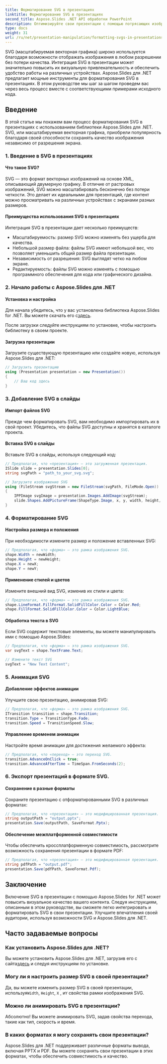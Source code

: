 ```yaml
---
title: Форматирование SVG в презентациях
linktitle: Форматирование SVG в презентациях
second_title: Aspose.Slides .NET API обработки PowerPoint
description: Оптимизируйте свои презентации с помощью потрясающих изображений SVG с помощью Aspose.Slides для .NET. Узнайте шаг за шагом, как форматировать SVG для создания впечатляющих визуальных эффектов. Улучшите свою презентационную игру уже сегодня!
type: docs
weight: 31
url: /ru/net/presentation-manipulation/formatting-svgs-in-presentations/
---
```


SVG (масштабируемая векторная графика) широко используется благодаря возможности отображать изображения в любом разрешении без потери качества. Интеграция SVG в презентации может значительно повысить их визуальную привлекательность и обеспечить удобство работы на различных устройствах. Aspose.Slides для .NET предлагает мощные инструменты для форматирования SVG в презентациях. В этом руководстве мы шаг за шагом проведем вас через весь процесс вместе с соответствующими примерами исходного кода.

## Введение

В этой статье мы покажем вам процесс форматирования SVG в презентациях с использованием библиотеки Aspose.Slides для .NET. SVG, или масштабируемая векторная графика, приобрели популярность благодаря своей способности сохранять качество изображения независимо от разрешения экрана.

### 1. Введение в SVG в презентациях

#### Что такое SVG?

SVG — это формат векторных изображений на основе XML, описывающий двумерную графику. В отличие от растровых изображений, SVG можно масштабировать бесконечно без потери четкости. Это делает их идеальными для презентаций, где контент можно просматривать на различных устройствах с экранами разных размеров.

#### Преимущества использования SVG в презентациях

Интеграция SVG в презентации дает несколько преимуществ:
- Масштабируемость: размер SVG можно изменять без ущерба для качества.
- Небольшой размер файла: файлы SVG имеют небольшой вес, что позволяет уменьшить общий размер файла презентации.
- Независимость от разрешения: SVG выглядят четко на любом экране.
- Редактируемость: файлы SVG можно изменять с помощью программного обеспечения для кода или графического дизайна.

### 2. Начало работы с Aspose.Slides для .NET

#### Установка и настройка

 Для начала убедитесь, что у вас установлена библиотека Aspose.Slides for .NET. Вы можете скачать его с[здесь](https://releases.aspose.com/slides/net/).

После загрузки следуйте инструкциям по установке, чтобы настроить библиотеку в своем проекте.

#### Загрузка презентации

Загрузите существующую презентацию или создайте новую, используя Aspose.Slides для .NET:
```csharp
// Загрузить презентацию
using (Presentation presentation = new Presentation())
{
    // Ваш код здесь
}
```

### 3. Добавление SVG в слайды

#### Импорт файлов SVG

Прежде чем форматировать SVG, вам необходимо импортировать их в свой проект. Убедитесь, что файлы SVG доступны и хранятся в каталоге проекта.

#### Вставка SVG в слайды

Вставьте SVG в слайды, используя следующий код:
```csharp
// Предполагая, что «презентация» — это загруженная презентация.
ISlide slide = presentation.Slides[0];
string svgPath = "path_to_your_svg.svg";

// Загрузите изображение SVG
using (FileStream svgStream = new FileStream(svgPath, FileMode.Open))
{
    IPPImage svgImage = presentation.Images.AddImage(svgStream);
    slide.Shapes.AddPictureFrame(ShapeType.Image, x, y, width, height, svgImage);
}
```

### 4. Форматирование SVG

#### Настройка размера и положения

При необходимости измените размер и положение вставленных SVG:
```csharp
// Предполагая, что «форма» — это рамка изображения SVG.
shape.Width = newWidth;
shape.Height = newHeight;
shape.X = newX;
shape.Y = newY;
```

#### Применение стилей и цветов

Измените внешний вид SVG, изменив их стили и цвета:
```csharp
// Предполагая, что «форма» — это рамка изображения SVG.
shape.LineFormat.FillFormat.SolidFillColor.Color = Color.Red;
shape.FillFormat.SolidFillColor.Color = Color.LightBlue;
```

#### Обработка текста в SVG

Если SVG содержит текстовые элементы, вы можете манипулировать ими с помощью Aspose.Slides:
```csharp
// Предполагая, что «форма» — это рамка изображения SVG.
var svgText = shape.TextFrame.Text;

// Измените текст SVG
svgText = "New Text Content";
```

### 5. Анимация SVG

#### Добавление эффектов анимации

Улучшите свою презентацию, анимировав SVG:
```csharp
// Предполагая, что «форма» — это рамка изображения SVG.
ITransition transition = shape.Transition;
transition.Type = TransitionType.Fade;
transition.Speed = TransitionSpeed.Slow;
```

#### Управление временем анимации

Настройте время анимации для достижения желаемого эффекта:
```csharp
// Предполагая, что «переход» — это переход SVG.
transition.AdvanceOnClick = true;
transition.AdvanceAfterTime = TimeSpan.FromSeconds(2);
```

### 6. Экспорт презентаций в формате SVG.

#### Сохранение в разные форматы

Сохраните презентацию с отформатированными SVG в различных форматах:
```csharp
// Предполагая, что «презентация» — это модифицированная презентация.
string outputPath = "output.pptx";
presentation.Save(outputPath, SaveFormat.Pptx);
```

#### Обеспечение межплатформенной совместимости

Чтобы обеспечить кроссплатформенную совместимость, рассмотрите возможность сохранения презентации в формате PDF:
```csharp
// Предполагая, что «презентация» — это модифицированная презентация.
string pdfPath = "output.pdf";
presentation.Save(pdfPath, SaveFormat.Pdf);
```

## Заключение

Включение SVG в презентации с помощью Aspose.Slides for .NET может повысить визуальное качество вашего контента. Следуя инструкциям, описанным в этом руководстве, вы сможете легко интегрировать и форматировать SVG в свои презентации. Улучшите впечатления своей аудитории, используя возможности SVG и Aspose.Slides для .NET.

## Часто задаваемые вопросы

### Как установить Aspose.Slides для .NET?

 Вы можете установить Aspose.Slides для .NET, загрузив его с сайта[здесь](https://releases.aspose.com/slides/net/) и следуя инструкциям по установке.

### Могу ли я настроить размер SVG в своей презентации?

Да, вы можете изменить размер SVG в своей презентации, используя`Width`, `Height`, `X` , и`Y` свойства рамки изображения SVG.

### Можно ли анимировать SVG в презентации?

Абсолютно! Вы можете анимировать SVG, задав свойства перехода, такие как тип, скорость и время.

### В каких форматах я могу сохранять свои презентации?

Aspose.Slides для .NET поддерживает различные форматы вывода, включая PPTX и PDF. Вы можете сохранять свои презентации в этих форматах, чтобы обеспечить совместимость и качество.
